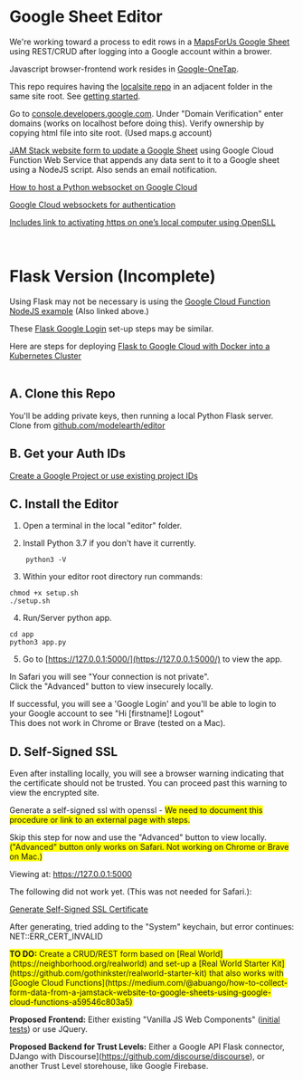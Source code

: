
# Google Sheet Editor

We're working toward a process to edit rows in a [MapsForUs Google Sheet](../localsite/map/mapsforus) using REST/CRUD after logging into a Google account within a brower.   

Javascript browser-frontend work resides in [Google-OneTap](onetap/).   

This repo requires having the [localsite repo](https://github.com/localsite/) in an adjacent folder in the same site root. See [getting started](../localsite/start/).  

Go to [console.developers.google.com](https://console.developers.google.com/). Under "Domain Verification" enter domains (works on localhost before doing this). Verify ownership by copying html file into site root. (Used maps.g account) <!-- also added l email.) -->

<!--
It may be possible to duplicate some of the following server-side process using this Python 2.7 
<a href="https://codelabs.developers.google.com/codelabs/credential-management-api/index.html">Auto Sign-in with the Credential Management API</a>.
-->


[JAM Stack website form to update a Google Sheet](https://medium.com/@abuango/how-to-collect-form-data-from-a-jamstack-website-to-google-sheets-using-google-cloud-functions-a59546c803a5)
using Google Cloud Function Web Service that appends any data sent to it to a Google sheet using a NodeJS script. Also sends an email notification.  




[How to host a Python websocket on Google Cloud](https://cloud.google.com/appengine/docs/flexible/python/using-websockets-and-session-affinity)  

[Google Cloud websockets for authentication](https://codeburst.io/react-authentication-with-twitter-google-facebook-and-github-862d59583105)

[Includes link to activating https on one’s local computer using OpenSLL](https://www.freecodecamp.org/news/how-to-get-https-working-on-your-local-development-environment-in-5-minutes-7af615770eec/)


<!--
Also see our screen scrapper that sends to a Google Sheet.
-->

<!--
maps.georgia.org account to edit diagram
https://app.diagrams.net/#G1hzphUDacB3DGW8UyzZptcxuTlv9uui53
-->
<br>

<h1>Flask Version (Incomplete)</h1>

Using Flask may not be necessary is using the [Google Cloud Function NodeJS example](https://medium.com/@abuango/how-to-collect-form-data-from-a-jamstack-website-to-google-sheets-using-google-cloud-functions-a59546c803a5) (Also linked above.)

These <a href='https://realpython.com/flask-google-login/'>Flask Google Login</a> set-up steps may be similar.

Here are steps for deploying [Flask to Google Cloud with Docker into a Kubernetes Cluster](https://medium.com/honeybadger-ai/how-to-deploy-machine-learning-models-using-flask-docker-and-google-cloud-platform-gcp-6e7bf1b339d5)  
<br>


## A. Clone this Repo

You'll be adding private keys, then running a local Python Flask server.  
Clone from <a href="https://github.com/modelearth/editor">github.com/modelearth/editor</a>  

## B. Get your Auth IDs

[Create a Google Project or use existing project IDs](google)  

## C. Install the Editor

1. Open a terminal in the local "editor" folder.

1. Install Python 3.7 if you don't have it currently.  

```
	python3 -V
```

3. Within your editor root directory run commands:
```
chmod +x setup.sh
./setup.sh
```

4. Run/Server python app.

```
cd app
python3 app.py
```
5. Go to [https://127.0.0.1:5000/](https://127.0.0.1:5000/) to view the app.  
<!-- Doesn't show same: or [http://localhost:5000/](http://localhost:5000/) -->


In Safari you will see "Your connection is not private".  
Click the "Advanced" button to view insecurely locally.  

If successful, you will see a 'Google Login' and you'll be able to login to your Google account to see "Hi [firstname]! Logout"  
This does not work in Chrome or Brave (tested on a Mac).   


## D. Self-Signed SSL

Even after installing locally, you will see a browser warning indicating that the certificate should not be trusted. You can proceed past this warning to view the encrypted site. 

Generate a self-signed ssl with openssl - <span style="background-color: #FFFF00">We need to document this procedure or link to an external page with steps.</span>  

Skip this step for now and use the "Advanced" button to view locally.  
<span style="background-color: #FFFF00">("Advanced" button only works on Safari. Not working on Chrome or Brave on Mac.)</span>  

Viewing at: <a href="https://127.0.0.1:5000">https://127.0.0.1:5000</a>   

The following did not work yet. (This was not needed for Safari.):  

<a href="https://devcenter.heroku.com/articles/ssl-certificate-self">Generate Self-Signed SSL Certificate</a><br>

After generating, tried adding to the "System" keychain, but error continues: NET::ERR\_CERT\_INVALID

<!--
## D. For MapsForUs Auth

To do: [Config to avoid Unverified apps error](https://support.google.com/cloud/answer/7454865) - To include email in [MapsForUs comment](../localsite/) in our copy of the MapsforUS Google Sheet Template.


Also did for gsample

Added model.earth as authorized domain on "OAuth consent screen"
(Only allows top level domain, like model.earth)

https://console.developers.google.com/apis/credentials/consent/edit?project=georgia-directory&duration=P1D

And here too (verify via HTML):

https://console.developers.google.com/apis/credentials/domainverification?project=georgia-directory

-->

<!--
 Progress: (Not currently working)  
[&#x2714;] Login/Logout with google.  
 [&#x2714;] Store login details in sqlitedb - to be changed later.  
 [&#x2714;] Show/Hide edit menu on Login/Logout.  
 [ &nbsp; ] Edit form.  
-->

<span style="background-color: #FFFF00">
<b>TO DO:</b> Create a CRUD/REST form based on [Real World](https://neighborhood.org/realworld) and set-up a [Real World Starter Kit](https://github.com/gothinkster/realworld-starter-kit) that also works with [Google Cloud Functions](https://medium.com/@abuango/how-to-collect-form-data-from-a-jamstack-website-to-google-sheets-using-google-cloud-functions-a59546c803a5)  

<b>Proposed Frontend:</b> Either existing "Vanilla JS Web Components" ([initial tests](https://model.earth/localsite/resources/google-onetap/)) or use JQuery. 

<b>Proposed Backend for Trust Levels:</b> Either a Google API Flask connector, DJango with Discourse](https://github.com/discourse/discourse), or another Trust Level storehouse, like Google Firebase.
</span>

<br>